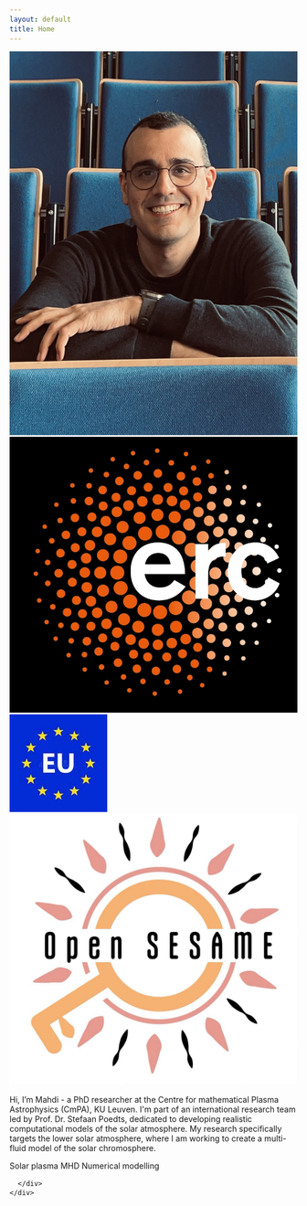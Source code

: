```yaml
---
layout: default
title: Home
---
```


<main id="main" class="wrap">
  <section id="about">
    <div class="hero">
      <div class="avatar-wrap">
        <img src="UC.jpeg" alt="Portrait of Mahdi Najafi-Ziyazi" class="avatar" />
        <div class="logo-row" aria-hidden="true">
          <img src="/logos/ERC.jpeg" alt="" class="logo" loading="lazy"/>
          <img src="/logos/EU.jpeg" alt="" class="logo" loading="lazy"/>
          <img src="/logos/OpenSesame.jpeg" alt="" class="logo" loading="lazy"/>
        </div>
      </div>
      <div>
        <p class="subtitle">
         Hi, I’m Mahdi - a PhD researcher at the Centre for mathematical Plasma Astrophysics (CmPA), KU Leuven. I'm part of an international research team   led by Prof. Dr. Stefaan Poedts, dedicated to developing realistic computational models of the solar atmosphere. My research specifically targets the lower solar atmosphere, where I am working to create a multi-fluid model of the solar chromosphere.
        </p>
        <div class="badges">
          <span class="badge">Solar plasma</span>
          <span class="badge">MHD</span>
          <span class="badge">Numerical modelling</span>
        </div>
        
      </div>
    </div>
  </section>

  

  

</main>
